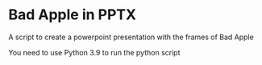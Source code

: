 # Bad Apple in PPTX

A script to create a powerpoint presentation with the frames of Bad Apple

You need to use Python 3.9 to run the python script

